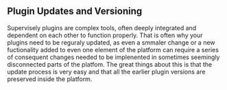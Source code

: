 ## Plugin Updates and Versioning

Supervisely plugins are complex tools, often deeply integrated and dependent on each other to function properly. That is often why your plugins need to be reguraly updated, as even a smmaler change or a new fuctionality added to even one element of the platform can require a series of consequent changes needed to be implenented in sometimes seemingly disconnected parts of the platfom. The great things about this is that the update process is very easy and that all the earlier plugin versions are preserved inside the platform.
